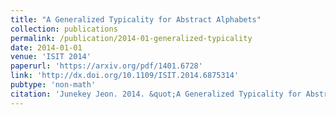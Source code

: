 ```yaml
---
title: "A Generalized Typicality for Abstract Alphabets"
collection: publications
permalink: /publication/2014-01-generalized-typicality
date: 2014-01-01
venue: 'ISIT 2014'
paperurl: 'https://arxiv.org/pdf/1401.6728'
link: 'http://dx.doi.org/10.1109/ISIT.2014.6875314'
pubtype: 'non-math'
citation: 'Junekey Jeon. 2014. &quot;A Generalized Typicality for Abstract Alphabets.&quot; <i>2014 IEEE International Symposium on Information Theory (ISIT)</i>, 2649-2653'
---
```

